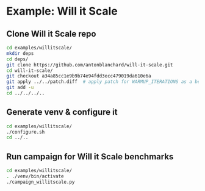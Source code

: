 # Example: Will it Scale

## Clone Will it Scale repo

```bash
cd examples/willitscale/
mkdir deps
cd deps/
git clone https://github.com/antonblanchard/will-it-scale.git
cd will-it-scale/
git checkout a34a85cc1e9b9b74e94fdd3ecc479019da610e6a
git apply ../../patch.diff  # apply patch for WARMUP_ITERATIONS as a benchmark parameter
git add -u
cd ../../../..
```

## Generate venv & configure it

```bash
cd examples/willitscale/
./configure.sh
cd ../..
```

## Run campaign for Will it Scale benchmarks

```bash
cd examples/willitscale/
. ./venv/bin/activate
./campaign_willitscale.py
```

